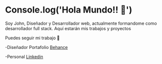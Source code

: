# Console.log('Hola Mundo!! 👋')

Soy John, Diseñador y Desarrollador web, actualmente formandome como desarrollador full stack.
Aquí estarán mis trabajos y proyectos 

Puedes seguir mi trabajo 🚀

-Diseñador Portafolio [Behance](https://www.behance.net/johndevsigner)

-Personal [Linkedin](https://www.linkedin.com/in/john-devsigner/)

